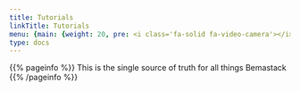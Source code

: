```yaml
---
title: Tutorials
linkTitle: Tutorials
menu: {main: {weight: 20, pre: <i class='fa-solid fa-video-camera'></i>}}
type: docs
---
```


{{% pageinfo %}}
This is the single source of truth for all things Bemastack
{{% /pageinfo %}}
